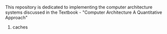 This repository is dedicated to implementing the computer architecture systems discussed in the Textbook - "Computer Architecture A Quantitative Approach"

1. caches